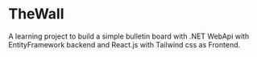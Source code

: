 # TheWall
A learning project to build a simple bulletin board with .NET WebApi with EntityFramework backend and React.js with Tailwind css as Frontend.
